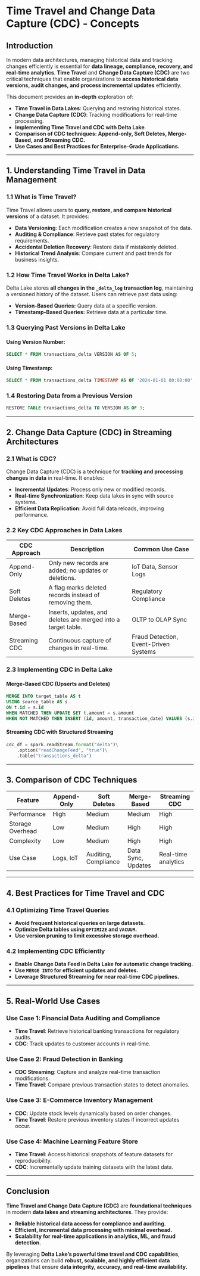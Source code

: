 # **Time Travel and Change Data Capture (CDC) - Concepts**

## **Introduction**
In modern data architectures, managing historical data and tracking changes efficiently is essential for **data lineage, compliance, recovery, and real-time analytics**. **Time Travel** and **Change Data Capture (CDC)** are two critical techniques that enable organizations to **access historical data versions, audit changes, and process incremental updates** efficiently.

This document provides an **in-depth** exploration of:
- **Time Travel in Data Lakes**: Querying and restoring historical states.
- **Change Data Capture (CDC)**: Tracking modifications for real-time processing.
- **Implementing Time Travel and CDC with Delta Lake**.
- **Comparison of CDC techniques: Append-only, Soft Deletes, Merge-Based, and Streaming CDC.**
- **Use Cases and Best Practices for Enterprise-Grade Applications.**

---

## **1. Understanding Time Travel in Data Management**
### **1.1 What is Time Travel?**
Time Travel allows users to **query, restore, and compare historical versions** of a dataset. It provides:
- **Data Versioning**: Each modification creates a new snapshot of the data.
- **Auditing & Compliance**: Retrieve past states for regulatory requirements.
- **Accidental Deletion Recovery**: Restore data if mistakenly deleted.
- **Historical Trend Analysis**: Compare current and past trends for business insights.

### **1.2 How Time Travel Works in Delta Lake?**
Delta Lake stores **all changes in the `_delta_log` transaction log**, maintaining a versioned history of the dataset. Users can retrieve past data using:
- **Version-Based Queries:** Query data at a specific version.
- **Timestamp-Based Queries:** Retrieve data at a particular time.

### **1.3 Querying Past Versions in Delta Lake**
#### **Using Version Number:**
```sql
SELECT * FROM transactions_delta VERSION AS OF 5;
```
#### **Using Timestamp:**
```sql
SELECT * FROM transactions_delta TIMESTAMP AS OF '2024-01-01 00:00:00';
```

### **1.4 Restoring Data from a Previous Version**
```sql
RESTORE TABLE transactions_delta TO VERSION AS OF 3;
```

---

## **2. Change Data Capture (CDC) in Streaming Architectures**
### **2.1 What is CDC?**
Change Data Capture (CDC) is a technique for **tracking and processing changes in data** in real-time. It enables:
- **Incremental Updates**: Process only new or modified records.
- **Real-time Synchronization**: Keep data lakes in sync with source systems.
- **Efficient Data Replication**: Avoid full data reloads, improving performance.

### **2.2 Key CDC Approaches in Data Lakes**
| CDC Approach | Description | Common Use Case |
|-------------|------------|----------------|
| Append-Only | Only new records are added; no updates or deletions. | IoT Data, Sensor Logs |
| Soft Deletes | A flag marks deleted records instead of removing them. | Regulatory Compliance |
| Merge-Based | Inserts, updates, and deletes are merged into a target table. | OLTP to OLAP Sync |
| Streaming CDC | Continuous capture of changes in real-time. | Fraud Detection, Event-Driven Systems |

### **2.3 Implementing CDC in Delta Lake**
#### **Merge-Based CDC (Upserts and Deletes)**
```sql
MERGE INTO target_table AS t
USING source_table AS s
ON t.id = s.id
WHEN MATCHED THEN UPDATE SET t.amount = s.amount
WHEN NOT MATCHED THEN INSERT (id, amount, transaction_date) VALUES (s.id, s.amount, s.transaction_date);
```

#### **Streaming CDC with Structured Streaming**
```python
cdc_df = spark.readStream.format("delta")\
    .option("readChangeFeed", "true")\
    .table("transactions_delta")
```

---

## **3. Comparison of CDC Techniques**
| Feature          | Append-Only | Soft Deletes | Merge-Based | Streaming CDC |
|-----------------|-------------|-------------|-------------|--------------|
| Performance    | High | Medium | Medium | High |
| Storage Overhead | Low | Medium | High | High |
| Complexity | Low | Medium | High | High |
| Use Case | Logs, IoT | Auditing, Compliance | Data Sync, Updates | Real-time analytics |

---

## **4. Best Practices for Time Travel and CDC**
### **4.1 Optimizing Time Travel Queries**
- **Avoid frequent historical queries on large datasets.**
- **Optimize Delta tables using `OPTIMIZE` and `VACUUM`.**
- **Use version pruning to limit excessive storage overhead.**

### **4.2 Implementing CDC Efficiently**
- **Enable Change Data Feed in Delta Lake for automatic change tracking.**
- **Use `MERGE INTO` for efficient updates and deletes.**
- **Leverage Structured Streaming for near real-time CDC pipelines.**

---

## **5. Real-World Use Cases**
### **Use Case 1: Financial Data Auditing and Compliance**
- **Time Travel**: Retrieve historical banking transactions for regulatory audits.
- **CDC**: Track updates to customer accounts in real-time.

### **Use Case 2: Fraud Detection in Banking**
- **CDC Streaming**: Capture and analyze real-time transaction modifications.
- **Time Travel**: Compare previous transaction states to detect anomalies.

### **Use Case 3: E-Commerce Inventory Management**
- **CDC**: Update stock levels dynamically based on order changes.
- **Time Travel**: Restore previous inventory states if incorrect updates occur.

### **Use Case 4: Machine Learning Feature Store**
- **Time Travel**: Access historical snapshots of feature datasets for reproducibility.
- **CDC**: Incrementally update training datasets with the latest data.

---

## **Conclusion**
**Time Travel and Change Data Capture (CDC)** are **foundational techniques** in modern **data lakes and streaming architectures**. They provide:
- **Reliable historical data access for compliance and auditing.**
- **Efficient, incremental data processing with minimal overhead.**
- **Scalability for real-time applications in analytics, ML, and fraud detection.**

By leveraging **Delta Lake’s powerful time travel and CDC capabilities**, organizations can build **robust, scalable, and highly efficient data pipelines** that ensure **data integrity, accuracy, and real-time availability.**

